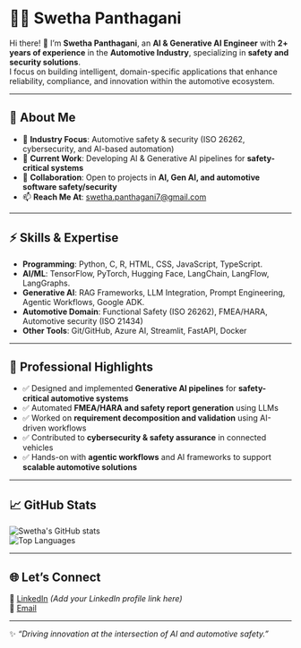 # 👩‍💻 Swetha Panthagani  

Hi there! 👋 I’m **Swetha Panthagani**, an **AI & Generative AI Engineer** with **2+ years of experience** in the **Automotive Industry**, specializing in **safety and security solutions**.  
I focus on building intelligent, domain-specific applications that enhance reliability, compliance, and innovation within the automotive ecosystem.  

---

## 🔎 About Me  
- 🚗 **Industry Focus**: Automotive safety & security (ISO 26262, cybersecurity, and AI-based automation)  
- 🌱 **Current Work**: Developing AI & Generative AI pipelines for **safety-critical systems**  
- 🤝 **Collaboration**: Open to projects in **AI, Gen AI, and automotive software safety/security**  
- 📫 **Reach Me At**: [swetha.panthagani7@gmail.com](mailto:swetha.panthagani7@gmail.com)  

---

## ⚡ Skills & Expertise  
- **Programming**: Python, C, R, HTML, CSS, JavaScript, TypeScript.
- **AI/ML**: TensorFlow, PyTorch, Hugging Face, LangChain, LangFlow, LangGraphs.  
- **Generative AI**: RAG Frameworks, LLM Integration, Prompt Engineering, Agentic Workflows, Google ADK. 
- **Automotive Domain**: Functional Safety (ISO 26262), FMEA/HARA, Automotive security (ISO 21434)  
- **Other Tools**: Git/GitHub, Azure AI, Streamlit, FastAPI, Docker  

---

## 🚀 Professional Highlights  
- ✅ Designed and implemented **Generative AI pipelines** for **safety-critical automotive systems**  
- ✅ Automated **FMEA/HARA and safety report generation** using LLMs  
- ✅ Worked on **requirement decomposition and validation** using AI-driven workflows  
- ✅ Contributed to **cybersecurity & safety assurance** in connected vehicles  
- ✅ Hands-on with **agentic workflows** and AI frameworks to support **scalable automotive solutions**  

---

## 📈 GitHub Stats  
![Swetha's GitHub stats](https://github-readme-stats.vercel.app/api?username=Swetha-Panthagani&show_icons=true&theme=radical)  
![Top Languages](https://github-readme-stats.vercel.app/api/top-langs/?username=Swetha-Panthagani&layout=compact&theme=radical)  

---

## 🌐 Let’s Connect  
💼 [LinkedIn](https://www.linkedin.com/in/swetha-panthagani/) *(Add your LinkedIn profile link here)*  
📧 [Email](mailto:swetha.panthagani7@gmail.com)  

---

✨ *“Driving innovation at the intersection of AI and automotive safety.”*  


<!---
Swetha-Panthagani/Swetha-Panthagani is a ✨ special ✨ repository because its `README.md` (this file) appears on your GitHub profile.
You can click the Preview link to take a look at your changes.
--->
